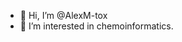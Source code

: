 - 👋 Hi, I’m @AlexM-tox
- 👀 I’m interested in chemoinformatics.

<!---
AlexM-tox/AlexM-tox is a ✨ special ✨ repository because its `README.md` (this file) appears on your GitHub profile.
You can click the Preview link to take a look at your changes.
--->
